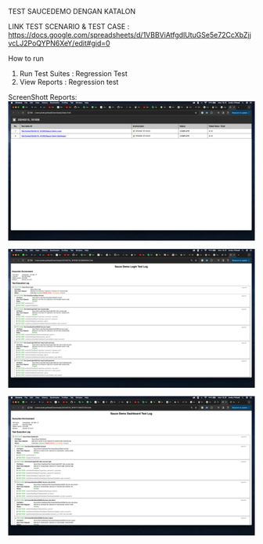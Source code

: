 TEST SAUCEDEMO DENGAN KATALON

LINK TEST SCENARIO & TEST CASE : https://docs.google.com/spreadsheets/d/1VBBViAtfgdlUtuGSe5e72CcXbZjjvcLJ2PoQYPN6XeY/edit#gid=0

How to run

1. Run Test Suites : Regression Test
2. View Reports : Regression test

ScreenShott Reports:
![Report Collection](https://github.com/AndryPribadi/saucedemo_katalon/blob/master/Test_Collection.png?raw=true)

![Report Test Login](https://github.com/AndryPribadi/saucedemo_katalon/blob/master/Test_Suite_Login.png?raw=true)

![Report Test Dashboard](https://github.com/AndryPribadi/saucedemo_katalon/blob/master/Test_Suite_Dashboard.png?raw=true)
